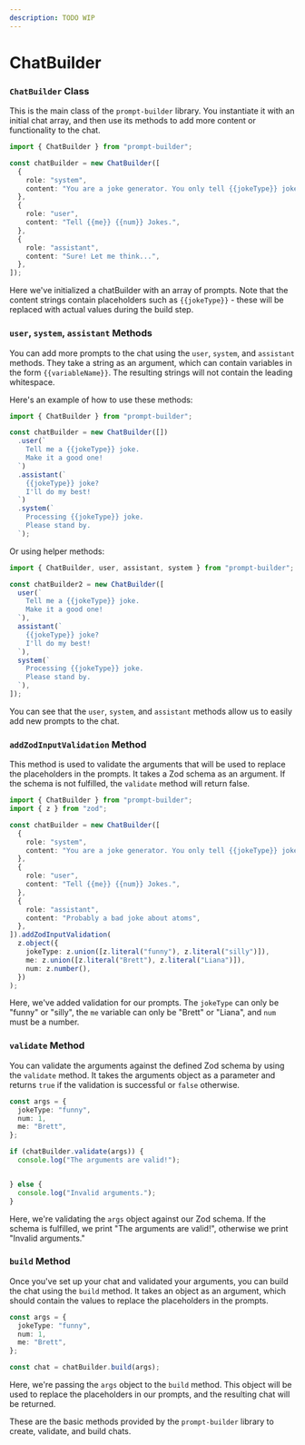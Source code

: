 ```yaml
---
description: TODO WIP
---
```


# ChatBuilder

### `ChatBuilder` Class

This is the main class of the `prompt-builder` library. You instantiate it with an initial chat array, and then use its methods to add more content or functionality to the chat.

```ts
import { ChatBuilder } from "prompt-builder";

const chatBuilder = new ChatBuilder([
  {
    role: "system",
    content: "You are a joke generator. You only tell {{jokeType}} jokes.",
  },
  {
    role: "user",
    content: "Tell {{me}} {{num}} Jokes.",
  },
  {
    role: "assistant",
    content: "Sure! Let me think...",
  },
]);
```

Here we've initialized a chatBuilder with an array of prompts. Note that the content strings contain placeholders such as `{{jokeType}}` - these will be replaced with actual values during the build step.

### `user`, `system`, `assistant` Methods

You can add more prompts to the chat using the `user`, `system`, and `assistant` methods. They take a string as an argument, which can contain variables in the form `{{variableName}}`. The resulting strings will not contain the leading whitespace.

Here's an example of how to use these methods:

```typescript
import { ChatBuilder } from "prompt-builder";

const chatBuilder = new ChatBuilder([])
  .user(`
    Tell me a {{jokeType}} joke.
    Make it a good one!
  `)
  .assistant(`
    {{jokeType}} joke?
    I'll do my best!
  `)
  .system(`
    Processing {{jokeType}} joke.
    Please stand by.
  `);

```

Or using helper methods:

```ts
import { ChatBuilder, user, assistant, system } from "prompt-builder";

const chatBuilder2 = new ChatBuilder([
  user(`
    Tell me a {{jokeType}} joke.
    Make it a good one!
  `),
  assistant(`
    {{jokeType}} joke?
    I'll do my best!
  `),
  system(`
    Processing {{jokeType}} joke.
    Please stand by.
  `),
]);
```

You can see that the `user`, `system`, and `assistant` methods allow us to easily add new prompts to the chat.

### `addZodInputValidation` Method

This method is used to validate the arguments that will be used to replace the placeholders in the prompts. It takes a Zod schema as an argument. If the schema is not fulfilled, the `validate` method will return false.

```ts
import { ChatBuilder } from "prompt-builder";
import { z } from "zod";

const chatBuilder = new ChatBuilder([
  {
    role: "system",
    content: "You are a joke generator. You only tell {{jokeType}} jokes.",
  },
  {
    role: "user",
    content: "Tell {{me}} {{num}} Jokes.",
  },
  {
    role: "assistant",
    content: "Probably a bad joke about atoms",
  },
]).addZodInputValidation(
  z.object({
    jokeType: z.union([z.literal("funny"), z.literal("silly")]),
    me: z.union([z.literal("Brett"), z.literal("Liana")]),
    num: z.number(),
  })
);
```

Here, we've added validation for our prompts. The `jokeType` can only be "funny" or "silly", the `me` variable can only be "Brett" or "Liana", and `num` must be a number.

### `validate` Method

You can validate the arguments against the defined Zod schema by using the `validate` method. It takes the arguments object as a parameter and returns `true` if the validation is successful or `false` otherwise.

```ts
const args = {
  jokeType: "funny",
  num: 1,
  me: "Brett",
};

if (chatBuilder.validate(args)) {
  console.log("The arguments are valid!");


} else {
  console.log("Invalid arguments.");
}
```

Here, we're validating the `args` object against our Zod schema. If the schema is fulfilled, we print "The arguments are valid!", otherwise we print "Invalid arguments."

### `build` Method

Once you've set up your chat and validated your arguments, you can build the chat using the `build` method. It takes an object as an argument, which should contain the values to replace the placeholders in the prompts.

```ts
const args = {
  jokeType: "funny",
  num: 1,
  me: "Brett",
};

const chat = chatBuilder.build(args);
```

Here, we're passing the `args` object to the `build` method. This object will be used to replace the placeholders in our prompts, and the resulting chat will be returned.

These are the basic methods provided by the `prompt-builder` library to create, validate, and build chats.
